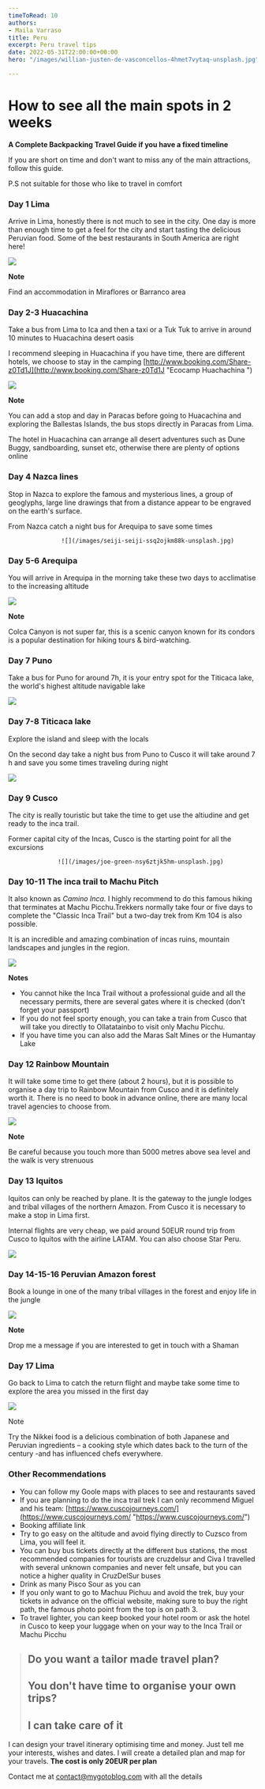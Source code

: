 ```yaml
---
timeToRead: 10
authors:
- Maila Varraso
title: Peru
excerpt: Peru travel tips
date: 2022-05-31T22:00:00+00:00
hero: "/images/willian-justen-de-vasconcellos-4hmet7vytaq-unsplash.jpg"

---
```

# How to see all the main spots in 2 weeks

**A Complete Backpacking Travel Guide if you have a fixed timeline**

If you are short on time and don't want to miss any of the main attractions, follow this guide.

P.S not suitable for those who like to travel in comfort

### Day 1 Lima

Arrive in Lima, honestly there is not much to see in the city. One day is more than enough time to get a feel for the city and start tasting the delicious Peruvian food. Some of the best restaurants in South America are right here!

![](/images/alvaro-palacios-qhiitlrxkag-unsplash.jpg)

**Note**

Find an accommodation in Miraflores or Barranco area

### Day 2-3 Huacachina

Take a bus from Lima to Ica and then a taxi or a Tuk Tuk to arrive in around 10 minutes to Huacachina desert oasis

I recommend sleeping in Huacachina if you have time, there are different hotels, we choose to stay in the camping [http://www.booking.com/Share-z0Td1J](http://www.booking.com/Share-z0Td1J "Ecocamp Huachachina ")

![](/images/willian-justen-de-vasconcellos-hflyduepgyc-unsplash.jpg)

**Note**

You can add a stop and day in Paracas before going to Huacachina and exploring the Ballestas Islands, the bus stops directly in Paracas from Lima.

The hotel in Huacachina can arrange all desert adventures such as Dune Buggy, sandboarding, sunset etc, otherwise there are plenty of options online 

### Day 4 Nazca lines

Stop in Nazca to explore the famous and mysterious lines, a group of geoglyphs, large line drawings that from a distance appear to be engraved on the earth's surface.

From Nazca catch a night bus for Arequipa to save some times

                   ![](/images/seiji-seiji-ssq2ojkm88k-unsplash.jpg)

### Day 5-6 Arequipa

You will arrive in Arequipa in the morning take these two days to acclimatise to the increasing altitude

![](/images/amilcar-alvarez-garcia-fvptwpz2fqo-unsplash.jpg)

**Note**

Colca Canyon is not super far, this is a scenic canyon known for its condors is a popular destination for hiking tours & bird-watching.

### Day 7 Puno

Take a bus for Puno for around 7h, it is your entry spot for the Titicaca lake, the world's highest altitude navigable lake

![](/images/sandro-ayalo-2qdze9vwtl0-unsplash.jpg)

### Day 7-8 Titicaca lake

Explore the island and sleep with the locals

On the second day take a night bus from Puno to Cusco it will take around 7 h and save you some times traveling during night

![](/images/cesar-carlevarino-aragon-q8cvbkgmox4-unsplash.jpg)

### Day 9 Cusco

The city is really touristic but take the time to get use the altiudine and get ready to the inca trail.

Former capital city of the Incas, Cusco is the starting point for all the excursions

                  ![](/images/joe-green-nsy6ztjk5hm-unsplash.jpg) 

### Day 10-11 The inca trail to Machu Pitch

It also known as _Camino Inca._ I highly recommend to do this famous hiking that terminates at Machu Picchu.Trekkers normally take four or five days to complete the "Classic Inca Trail" but a two-day trek from Km 104 is also possible.

It is an incredible and amazing combination of incas ruins, mountain landscapes and jungles in the region.

![](/images/hoach-le-dinh-gzeupbjotua-unsplash.jpg)

**Notes**

* You cannot hike the Inca Trail without a professional guide and all the necessary permits, there are several gates where it is checked (don't forget your passport)
* If you do not feel sporty enough, you can take a train from Cusco that will take you directly to Ollatatainbo to visit only Machu Picchu.
* If you have time you can also add the Maras Salt Mines or the Humantay Lake

### Day 12 Rainbow Mountain

It will take some time to get there (about 2 hours), but it is possible to organise a day trip to Rainbow Mountain from Cusco and it is definitely worth it. There is no need to book in advance online, there are many local travel agencies to choose from.

![](/images/mckayla-crump-hjanvzlqob8-unsplash.jpg)

**Note**

Be careful because you touch more than 5000 metres above sea level and the walk is very strenuous

### Day 13 Iquitos

Iquitos can only be reached by plane. It is the gateway to the jungle lodges and tribal villages of the northern Amazon. From Cusco it is necessary to make a stop in Lima first.

Internal flights are very cheap, we paid around 50EUR round trip from Cusco to Iquitos with the airline LATAM.  You can also choose Star Peru.

![](/images/jose-angel-rios-u4tmue9dhza-unsplash.jpg)

### Day 14-15-16 Peruvian Amazon forest

Book a lounge in one of the many tribal villages in the forest and enjoy life in the jungle

![](/images/jose-angel-rios-avu73-irvwu-unsplash.jpg)

**Note**

Drop me a message if you are interested to get in touch with a Shaman

### Day 17 Lima

Go back to Lima to catch the return flight and maybe take some time to explore the area you missed in the first day

![](/images/willian-justen-de-vasconcellos-mzkeirbstv4-unsplash.jpg)

Note

Try the Nikkei food is a delicious combination of both Japanese and Peruvian ingredients – a cooking style which dates back to the turn of the century -and has influenced chefs everywhere.

### Other Recommendations

* You can follow my Goole maps with places to see and restaurants saved
* If you are planning to do the inca trail trek I can only recommend Miguel and his team: [https://www.cuscojourneys.com/](https://www.cuscojourneys.com/ "https://www.cuscojourneys.com/")
* Booking affiliate link
* Try to go easy on the altitude and avoid flying directly to Cuzsco from Lima, you will feel it.
* You can buy bus tickets directly at the different bus stations, the most recommended companies for tourists are cruzdelsur and Civa I travelled with several unknown companies and never felt unsafe, but you can notice a higher quality in CruzDelSur buses
* Drink as many Pisco Sour as you can
* If you only want to go to Machuu Pichuu and avoid the trek, buy your tickets in advance on the official website, making sure to buy the right path, the famous photo point from the top is on path 3.
* To travel lighter, you can keep booked your hotel room or ask the hotel in Cusco to keep your luggage when on your way to the Inca Trail or Machu Picchu

## 

> ## **Do you want a tailor made travel plan?**
>
> ## **You don't have time to organise your own trips?**
>
> ## **I can take care of it**

I can design your travel itinerary optimising time and money. Just tell me your interests, wishes and dates. I will create a detailed plan and map for your travels. **The cost is only 20EUR per plan**

Contact me at contact@mygotoblog.com with all the details